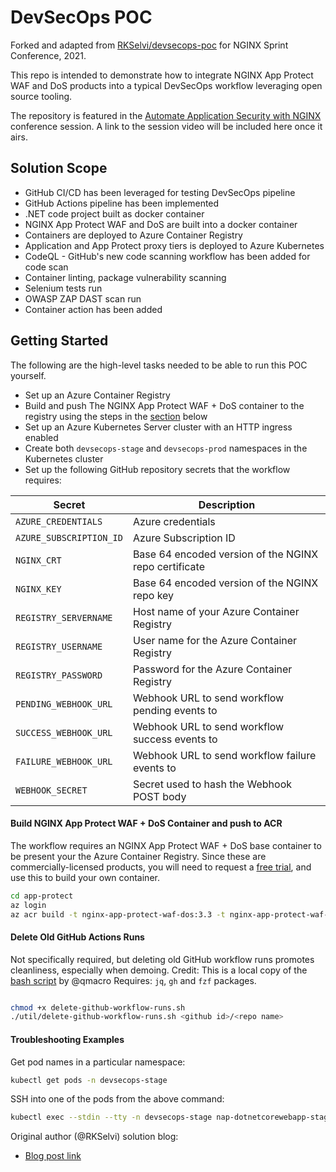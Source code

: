 # DevSecOps POC
Forked and adapted from [RKSelvi/devsecops-poc](https://github.com/RKSelvi/devsecops-poc) for NGINX Sprint Conference, 2021.

This repo is intended to demonstrate how to integrate NGINX App Protect WAF and DoS products into a typical DevSecOps workflow leveraging open source tooling.

The repository is featured in the [Automate Application Security with NGINX](https://www.nginx.com/blog/demoing-nginx-at-sprint-2-0/#automate) conference session. A link to the session video will be included here once it airs.


## Solution Scope

- GitHub CI/CD has been leveraged for testing DevSecOps pipeline
- GitHub Actions pipeline has been implemented
- .NET code project built as docker container
- NGINX App Protect WAF and DoS are built into a docker container
- Containers are deployed to Azure Container Registry
- Application and App Protect proxy tiers is deployed to Azure Kubernetes
- CodeQL - GitHub's new code scanning workflow has been added for code scan
- Container linting, package vulnerability scanning
- Selenium tests run
- OWASP ZAP DAST scan run
- Container action has been added

## Getting Started

The following are the high-level tasks needed to be able to run this POC yourself.

- Set up an Azure Container Registry
- Build and push The NGINX App Protect WAF + DoS container to the registry using the steps in the [section](#build-nap-waf-dos-container-and-push-to-acr) below
- Set up an Azure Kubernetes Server cluster with an HTTP ingress enabled
- Create both `devsecops-stage` and `devsecops-prod` namespaces in the Kubernetes cluster
- Set up the following GitHub repository secrets that the workflow requires:

| Secret                    | Description                                           |
|---------------------------|-------------------------------------------------------|
| `AZURE_CREDENTIALS`       | Azure credentials                                     |
| `AZURE_SUBSCRIPTION_ID`   | Azure Subscription ID                                 |
| `NGINX_CRT`               | Base 64 encoded version of the NGINX repo certificate |
| `NGINX_KEY`               | Base 64 encoded version of the NGINX repo key         |
| `REGISTRY_SERVERNAME`     | Host name of your Azure Container Registry            |
| `REGISTRY_USERNAME`       | User name for the Azure Container Registry            |
| `REGISTRY_PASSWORD`       | Password for the Azure Container Registry             |
| `PENDING_WEBHOOK_URL`     | Webhook URL to send workflow pending events to        |
| `SUCCESS_WEBHOOK_URL`     | Webhook URL to send workflow success events to        |
| `FAILURE_WEBHOOK_URL`     | Webhook URL to send workflow failure events to        |
| `WEBHOOK_SECRET`          | Secret used to hash the Webhook POST body             |


#### Build NGINX App Protect WAF + DoS Container and push to ACR
The workflow requires an NGINX App Protect WAF + DoS base container to be present your the Azure Container Registry. Since these are commercially-licensed products, you will need to request a [free trial](https://www.nginx.com/free-trial-request/), and use this to build your own container.

``` bash
cd app-protect
az login
az acr build -t nginx-app-protect-waf-dos:3.3 -t nginx-app-protect-waf-dos:latest -r <your acr name> -f Base-Dockerfile .
```

#### Delete Old GitHub Actions Runs
Not specifically required, but deleting old GitHub workflow runs promotes cleanliness, especially when demoing.
Credit: This is a local copy of the [bash script](https://github.com/qmacro/dotfiles/blob/230c6df494f239e9d1762794943847816e1b7c32/scripts/dwr) by @qmacro
Requires: `jq`, `gh` and `fzf` packages.

``` bash

chmod +x delete-github-workflow-runs.sh
./util/delete-github-workflow-runs.sh <github id>/<repo name>
```

#### Troubleshooting Examples

Get pod names in a particular namespace:
``` bash
kubectl get pods -n devsecops-stage
```

SSH into one of the pods from the above command:
``` bash
kubectl exec --stdin --tty -n devsecops-stage nap-dotnetcorewebapp-stage-84dbbb5bbf-7xffw -- /bin/bash
```

Original author (@RKSelvi) solution blog:
- [Blog post link](https://www.ais.com/devsecops-with-github-actions/)
